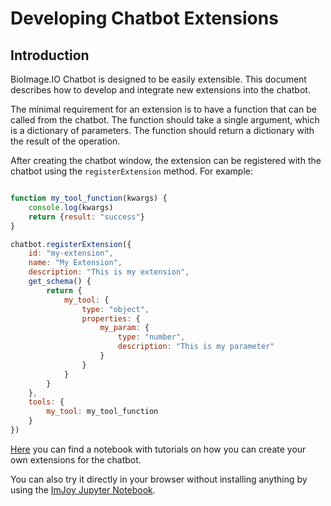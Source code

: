 # Developing Chatbot Extensions

## Introduction
BioImage.IO Chatbot is designed to be easily extensible. This document describes how to develop and integrate new extensions into the chatbot.

The minimal requirement for an extension is to have a function that can be called from the chatbot. The function should take a single argument, which is a dictionary of parameters. The function should return a dictionary with the result of the operation.

After creating the chatbot window, the extension can be registered with the chatbot using the `registerExtension` method. For example:
```javascript

function my_tool_function(kwargs) {
    console.log(kwargs)
    return {result: "success"}
}

chatbot.registerExtension({
    id: "my-extension",
    name: "My Extension",
    description: "This is my extension",
    get_schema() {
        return {
            my_tool: {
                type: "object",
                properties: {
                    my_param: {
                        type: "number",
                        description: "This is my parameter"
                    }
                }
            }
        }
    },
    tools: {
        my_tool: my_tool_function
    }
})
```

[Here](./bioimage-chatbot-extension-tutorial.ipynb) you can find a notebook with tutorials on how you can create your own extensions for the chatbot.

You can also try it directly in your browser without installing anything by using the [ImJoy Jupyter Notebook](https://imjoy-notebook.netlify.app/lab/index.html?load=https://raw.githubusercontent.com/bioimage-io/bioimageio-chatbot/main/docs/bioimage-chatbot-extension-tutorial.ipynb&open=1).
